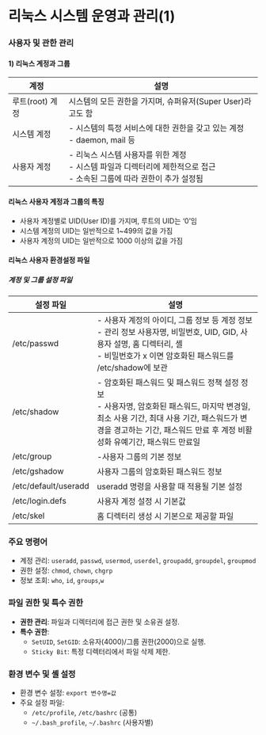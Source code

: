 # 리눅스 시스템 운영과 관리(1)

### 사용자 및 관한 관리
#### 1) 리눅스 계정과 그룹

| 계정          | 설명                                                                            |
| ----------- | ----------------------------------------------------------------------------- |
| 루트(root) 계정 | 시스템의 모든 권한을 가지며, 슈퍼유저(Super User)라고도 함                                        |
| 시스템 계정      | - 시스템의 특정 서비스에 대한 권한을 갖고 있는 계정<br>- daemon, mail 등                            |
| 사용자 계정      | - 리눅스 시스템 사용자를 위한 계정 <br>- 시스템 파일과 디렉터리에 제한적으로 접근 <br>- 소속된 그룹에 따라 권한이 추가 설정됨 |
#### 리눅스 사용자 계정과 그룹의 특징
- 사용자 계정별로 UID(User ID)를 가지며, 루트의 UID는 ‘0’임
- 시스템 계정의 UID는 일반적으로 1~499의 값을 가짐
- 사용자 계정의 UID는 일반적으로 1000 이상의 값을 가짐

#### 리눅스 사용자 환경설정 파일
##### 계정 및 그룹 설정 파일

| 설정 파일                | 설명                                                                                                                                    |
| -------------------- | ------------------------------------------------------------------------------------------------------------------------------------- |
| /etc/passwd          | - 사용자 계정의 아이디, 그룹 정보 등 계정 정보<br>- 관리 정보 사용자명, 비밀번호, UID, GID, 사용자 설명, 홈 디렉터리, 셸<br>- 비밀번호가 x 이면 암호화된 패스워드를 /etc/shadow에 보관            |
| /etc/shadow          | - 암호화된 패스워드 및 패스워드 정책 설정 정보<br>- 사용자명, 암호화된 패스워드,  마지막 변경일,  최소 사용 기간,  최대 사용 기간, 패스워드가 변경을 경고하는 기간, 패스워드 만료 후 계정 비활성화 유예기간, 패스워드 만료일 |
| /etc/group           | -사용자 그룹의 기본 정보                                                                                                                        |
| /etc/gshadow         | 사용자 그룹의 암호화된 패스워드 정보                                                                                                                  |
| /etc/default/useradd | useradd 명령을 사용할 때 적용될 기본 설정                                                                                                           |
| /etc/login.defs      | 사용자 계정 설정 시 기본값                                                                                                                       |
| /etc/skel            | 홈 디렉터리 생성 시 기본으로 제공할 파일                                                                                                               |

### 주요 명령어
- 계정 관리: `useradd`, `passwd`, `usermod`, `userdel`, `groupadd`, `groupdel`, `groupmod`
- 권한 설정: `chmod`, `chown`, `chgrp`
- 정보 조회: `who`, `id`, `groups`,`w`

### 파일 권한 및 특수 권한
- **권한 관리**: 파일과 디렉터리에 접근 권한 및 소유권 설정.
- **특수 권한**: 
  - `SetUID`, `SetGID`: 소유자(4000)/그룹 권한(2000)으로 실행.
  - `Sticky Bit`: 특정 디렉터리에서 파일 삭제 제한.

### 환경 변수 및 셸 설정
- 환경 변수 설정: `export 변수명=값`
- 주요 설정 파일:
  - `/etc/profile`, `/etc/bashrc` (공통)
  - `~/.bash_profile`, `~/.bashrc` (사용자별)

